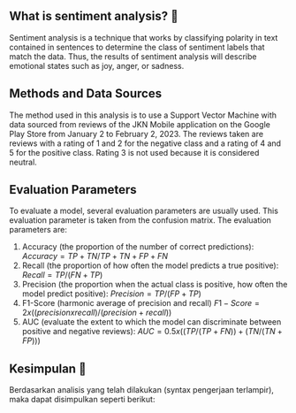 ## What is sentiment analysis? 🤔
Sentiment analysis is a technique that works by classifying polarity in text contained in sentences to determine the class of sentiment labels that match the data. Thus, the results of sentiment analysis will describe emotional states such as joy, anger, or sadness.

## Methods and Data Sources
The method used in this analysis is to use a Support Vector Machine with data sourced from reviews of the JKN Mobile application on the Google Play Store from January 2 to February 2, 2023. The reviews taken are reviews with a rating of 1 and 2 for the negative class and a rating of 4 and 5 for the positive class. Rating 3 is not used because it is considered neutral.

## Evaluation Parameters
To evaluate a model, several evaluation parameters are usually used. This evaluation parameter is taken from the confusion matrix. The evaluation parameters are:
1. Accuracy (the proportion of the number of correct predictions): 
   $Accuracy = TP + TN / TP + TN + FP + FN$
3. Recall (the proportion of how often the model predicts a true positive):
   $Recall = TP / (FN + TP)$
5. Precision (the proportion when the actual class is positive, how often the model predict positive):
   $Precision = TP / (FP + TP)$
7. F1-Score (harmonic average of precision and recall)
   $F1-Score = 2 x ((precision x recall)/(precision + recall))$
9. AUC (evaluate the extent to which the model can discriminate between positive and negative reviews):
    $AUC = 0.5 x ((TP / (TP + FN)) + (TN / (TN + FP)))$
    

## Kesimpulan 📃
Berdasarkan analisis yang telah dilakukan (syntax pengerjaan terlampir), maka dapat disimpulkan seperti berikut:


